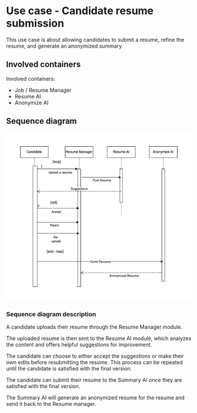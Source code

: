 # Use case - Candidate resume submission

This use case is about allowing candidates to submit a resume, refine the resume, and generate an anonymized summary.

## Involved containers
<Container image goes here>

Involved containers:
- Job / Resume Manager
- Resume AI
- Anonymize AI

## Sequence diagram
![candidate-submission.jpg](images%2Fcandidate-submission.jpg)

### Sequence diagram description

A candidate uploads their resume through the Resume Manager module. 

The uploaded resume is then sent to the Resume AI module, which analyzes the content and offers helpful suggestions for improvement.

The candidate can choose to either accept the suggestions or make their own edits before resubmitting the resume. This process can be repeated until the candidate is satisfied with the final version.

The candidate can submit their resume to the Summary AI once they are satisfied with the final version.

The Summary AI will generate an anonymized resume for the resume and send it back to the Resume manager.
